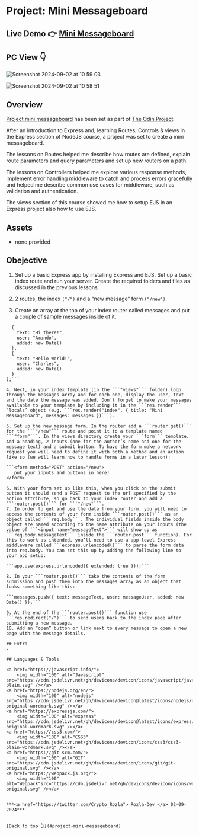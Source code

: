 # Project: Mini Messageboard

## Live Demo 👉 [Mini Messageboard](https://mini-message-board-production-8466.up.railway.app/)

## PC View 👇
![Screenshot 2024-09-02 at 10 59 03](https://github.com/user-attachments/assets/bf8f15eb-05a5-42b6-b9de-8ec5df64db53)

![Screenshot 2024-09-02 at 10 58 51](https://github.com/user-attachments/assets/2ddeecc9-ab32-4751-ae32-9737b2494317)


## Overview

[Project mini messageboard](https://www.theodinproject.com/lessons/node-path-nodejs-mini-message-board) has been set as part of [The Odin Project](https://www.theodinproject.com/). 

After an introduction to Express and, learning Routes, Controls & views in the Express section of NodeJS course, a project was set to create a mini messageboard. 

The lessons on Routes helped me describe how routes are defined, explain route parameters and query parameters and set up new routers on a path. 

The lessons on Controllers helped me explore various response methods, implement error handling middleware to catch and process errors gracefully and helped me describe common use cases for middleware, such as validation and authentication. 

The views section of this course showed me how to setup EJS in an Express project also how to use EJS.

## Assets

- none provided

## Obejective

1. Set up a basic Express app by installing Express and EJS. Set up a basic index route and run your server. Create the required folders and files as discussed in the previous lessons.

2. 2 routes, the index ```("/")``` and a “new message” form ```("/new")```.

3. Create an array at the top of your index router called messages and put a couple of sample messages inside of it.

```const messages = [
  {
    text: "Hi there!",
    user: "Amando",
    added: new Date()
  },
  {
    text: "Hello World!",
    user: "Charles",
    added: new Date()
  }
];```

4. Next, in your index template (in the ```"views"``` folder) loop through the messages array and for each one, display the user, text and the date the message was added. Don’t forget to make your messages available to your template by including it in the ```res.render``` ‘locals’ object (e.g. ```res.render("index", { title: "Mini Messageboard", messages: messages })```).

5. Set up the new message form. In the router add a ```router.get()``` for the ```"/new"``` route and point it to a template named ```"form"```. In the views directory create your ```form``` template. Add a heading, 2 inputs (one for the author’s name and one for the message text) and a submit button. To have the form make a network request you will need to define it with both a method and an action like so (we will learn how to handle forms in a later lesson):

```<form method="POST" action="/new">
   put your inputs and buttons in here!
</form>```

6. With your form set up like this, when you click on the submit button it should send a POST request to the url specified by the action attribute, so go back to your index router and add a ```router.post()``` for ```"/new"```.
7. In order to get and use the data from your form, you will need to access the contents of your form inside ```router.post()``` as an object called ```req.body```. The individual fields inside the body object are named according to the name attribute on your inputs (the value of ```<input name="messageText">``` will show up as ```req.body.messageText``` inside the ```router.post``` function). For this to work as intended, you’ll need to use a app level Express middleware called ```express.urlencoded()``` to parse the form data into req.body. You can set this up by adding the following line to your app setup:

```app.use(express.urlencoded({ extended: true }));```

8. In your ```router.post()``` take the contents of the form submission and push them into the messages array as an object that looks something like this:

```messages.push({ text: messageText, user: messageUser, added: new Date() });```

9. At the end of the ```router.post()``` function use ```res.redirect("/")``` to send users back to the index page after submitting a new message.
10. Add an “open” button or link next to every message to open a new page with the message details.

## Extra
- 

## Languages & Tools

<a href="https://javascript.info/">
    <img width="100" alt="Javascript" src="https://cdn.jsdelivr.net/gh/devicons/devicon/icons/javascript/javascript-plain.svg" /></a> 
<a href="https://nodejs.org/en/">
    <img width="100" alt="nodejs" src="https://cdn.jsdelivr.net/gh/devicons/devicon@latest/icons/nodejs/nodejs-original-wordmark.svg" /></a> 
<a href="https://expressjs.com/">
    <img width="100" alt="express" src="https://cdn.jsdelivr.net/gh/devicons/devicon@latest/icons/express/express-original-wordmark.svg" /></a> 
<a href="https://css3.com/">
    <img width="100" alt="CSS3" src="https://cdn.jsdelivr.net/gh/devicons/devicon/icons/css3/css3-plain-wordmark.svg" /></a> 
<a href="https://git-scm.com/">
    <img width="100" alt="GIT" src="https://cdn.jsdelivr.net/gh/devicons/devicon/icons/git/git-original.svg" /></a>
<a href="https://webpack.js.org/">
    <img width="100" alt="Webpack"src="https://cdn.jsdelivr.net/gh/devicons/devicon/icons/webpack/webpack-original.svg" /></a>


***<a href="https://twitter.com/Crypto_Rozla"> Rozla-Dev </a> 02-09-2024***


[Back to top 👆](#project-mini-messageboard)